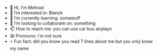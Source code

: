 - 👋 Hi, I’m Mehrad
- 👀 I’m interested in: Blanck
- 🌱 I’m currently learning: somestuff
- 💞️ I’m looking to collaborate on: something
- 📫 How to reach me: you can use car bus airplayn
- 😄 Pronouns: i'm not sure
- ⚡ Fun fact: did you know you read 7 lines about me but you only know my name

<!---
Mehrad is a ✨ special ✨ repository because its `README.md` (this file) appears on your GitHub profile.
You can click the Preview link to take a look at your changes.
--->
